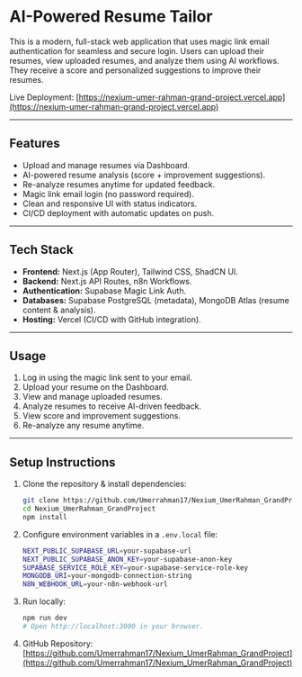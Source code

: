 # AI-Powered Resume Tailor

This is a modern, full-stack web application that uses magic link email authentication for seamless and secure login. Users can upload their resumes, view uploaded resumes, and analyze them using AI workflows. They receive a score and personalized suggestions to improve their resumes.

Live Deployment: [https://nexium-umer-rahman-grand-project.vercel.app](https://nexium-umer-rahman-grand-project.vercel.app)

---

## Features

- Upload and manage resumes via Dashboard.
- AI-powered resume analysis (score + improvement suggestions).
- Re-analyze resumes anytime for updated feedback.
- Magic link email login (no password required).
- Clean and responsive UI with status indicators.
- CI/CD deployment with automatic updates on push.

---

## Tech Stack

- **Frontend:** Next.js (App Router), Tailwind CSS, ShadCN UI.
- **Backend:** Next.js API Routes, n8n Workflows.
- **Authentication:** Supabase Magic Link Auth.
- **Databases:** Supabase PostgreSQL (metadata), MongoDB Atlas (resume content & analysis).
- **Hosting:** Vercel (CI/CD with GitHub integration).

---

## Usage

1. Log in using the magic link sent to your email.
2. Upload your resume on the Dashboard.
3. View and manage uploaded resumes.
4. Analyze resumes to receive AI-driven feedback.
5. View score and improvement suggestions.
6. Re-analyze any resume anytime.

---

## Setup Instructions

1. Clone the repository & install dependencies:
   ```bash
   git clone https://github.com/Umerrahman17/Nexium_UmerRahman_GrandProject.git
   cd Nexium_UmerRahman_GrandProject
   npm install
   ```

2. Configure environment variables in a `.env.local` file:
   ```bash
   NEXT_PUBLIC_SUPABASE_URL=your-supabase-url
   NEXT_PUBLIC_SUPABASE_ANON_KEY=your-supabase-anon-key
   SUPABASE_SERVICE_ROLE_KEY=your-supabase-service-role-key
   MONGODB_URI=your-mongodb-connection-string
   N8N_WEBHOOK_URL=your-n8n-webhook-url
   ```

3. Run locally:
   ```bash
   npm run dev
   # Open http://localhost:3000 in your browser.
   ```

4. GitHub Repository:
   [https://github.com/Umerrahman17/Nexium_UmerRahman_GrandProject](https://github.com/Umerrahman17/Nexium_UmerRahman_GrandProject)